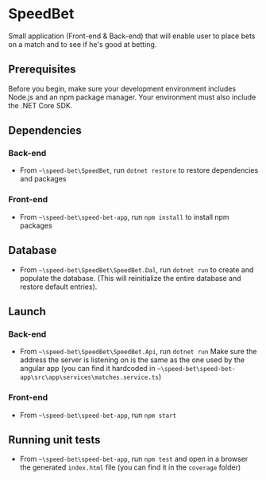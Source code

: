 # SpeedBet
Small application (Front-end &amp; Back-end) that will enable user to place bets on a match and to see if he's good at betting.

## Prerequisites
Before you begin, make sure your development environment includes Node.js and an npm package manager.
Your environment must also include the .NET Core SDK.

## Dependencies
### Back-end
- From `~\speed-bet\SpeedBet`, run `dotnet restore` to restore dependencies and packages

### Front-end
- From `~\speed-bet\speed-bet-app`, run `npm install` to install npm packages

## Database
- From `~\speed-bet\SpeedBet\SpeedBet.Dal`, run `dotnet run` to create and populate the database. 
(This will reinitialize the entire database and restore default entries).

## Launch
### Back-end
- From `~\speed-bet\SpeedBet\SpeedBet.Api`, run `dotnet run`
Make sure the address the server is listening on is the same as the one used by the angular app
(you can find it hardcoded in `~\speed-bet\speed-bet-app\src\app\services\matches.service.ts`)

### Front-end
- From `~\speed-bet\speed-bet-app`, run `npm start`

## Running unit tests
-  From `~\speed-bet\speed-bet-app`, run `npm test` and open in a browser the generated `index.html` file
(you can find it in the `coverage` folder)
